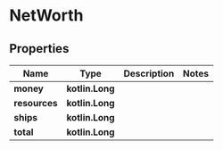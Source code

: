 
# NetWorth

## Properties
Name | Type | Description | Notes
------------ | ------------- | ------------- | -------------
**money** | **kotlin.Long** |  | 
**resources** | **kotlin.Long** |  | 
**ships** | **kotlin.Long** |  | 
**total** | **kotlin.Long** |  | 



